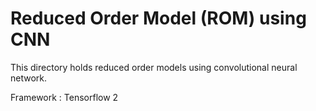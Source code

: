 # Reduced Order Model (ROM) using CNN
This directory holds reduced order models using convolutional neural network.

Framework : Tensorflow 2
